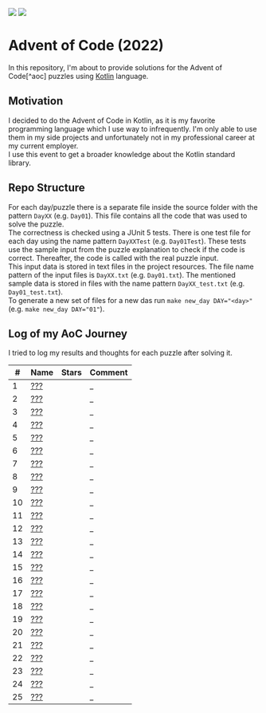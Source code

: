 ![](https://img.shields.io/static/v1?label=%F0%9F%93%85%20Completed%20Days&message=0&color=blue&style=flat-square)
![](https://img.shields.io/static/v1?label=%E2%AD%90%20Gained%20Stars&message=0&color=yellow&style=flat-square)
  
# Advent of Code (2022)
In this repository, I'm about to provide solutions for the Advent of Code[^aoc] puzzles using [Kotlin][kotlin] language.

## Motivation
I decided to do the Advent of Code in Kotlin, as it is my favorite programming language which I use way to infrequently. I'm only
able to use them in my side projects and unfortunately not in my professional career at my current employer.  
I use this event to get a broader knowledge about the Kotlin standard library.

## Repo Structure
For each day/puzzle there is a separate file inside the source folder with the pattern `DayXX` (e.g. `Day01`). This file contains
all the code that was used to solve the puzzle.  
The correctness is checked using a JUnit 5 tests. There is one test file for each day using the name pattern `DayXXTest` (e.g. 
`Day01Test`). These tests use the sample input from the puzzle explanation to check if the code is correct. Thereafter, the 
code is called with the real puzzle input.  
This input data is stored in text files in the project resources. The file name pattern of the input files is `DayXX.txt` 
(e.g. `Day01.txt`). The mentioned sample data is stored in files with the name pattern `DayXX_test.txt` (e.g. `Day01_test.txt`).  
To generate a new set of files for a new das run `make new_day DAY="<day>"` (e.g. `make new_day DAY="01"`).

## Log of my AoC Journey
I tried to log my results and thoughts for each puzzle after solving it.

| #   | Name      | Stars | Comment |
| --- | --------- | ----- | ------- |
| 1   | [???][1]  |       | _       |
| 2   | [???][2]  |       | _       |
| 3   | [???][3]  |       | _       |
| 4   | [???][4]  |       | _       |
| 5   | [???][5]  |       | _       |
| 6   | [???][6]  |       | _       |
| 7   | [???][7]  |       | _       |
| 8   | [???][8]  |       | _       |
| 9   | [???][9]  |       | _       |
| 10  | [???][10] |       | _       |
| 11  | [???][11] |       | _       |
| 12  | [???][12] |       | _       |
| 13  | [???][13] |       | _       |
| 14  | [???][14] |       | _       |
| 15  | [???][15] |       | _       |
| 16  | [???][16] |       | _       |
| 17  | [???][17] |       | _       |
| 18  | [???][18] |       | _       |
| 19  | [???][19] |       | _       |
| 20  | [???][20] |       | _       |
| 21  | [???][21] |       | _       |
| 22  | [???][22] |       | _       |
| 23  | [???][23] |       | _       |
| 24  | [???][24] |       | _       |
| 25  | [???][24] |       | _       |

[aoc]: https://adventofcode.com
[kotlin]: https://kotlinlang.org

[1]: https://adventofcode.com/2022/day/1
[2]: https://adventofcode.com/2022/day/2
[3]: https://adventofcode.com/2022/day/3
[4]: https://adventofcode.com/2022/day/4
[5]: https://adventofcode.com/2022/day/5
[6]: https://adventofcode.com/2022/day/6
[7]: https://adventofcode.com/2022/day/7
[8]: https://adventofcode.com/2022/day/8
[9]: https://adventofcode.com/2022/day/9
[10]: https://adventofcode.com/2022/day/10
[11]: https://adventofcode.com/2022/day/11
[12]: https://adventofcode.com/2022/day/12
[13]: https://adventofcode.com/2022/day/13
[14]: https://adventofcode.com/2022/day/14
[15]: https://adventofcode.com/2022/day/15
[16]: https://adventofcode.com/2022/day/16
[17]: https://adventofcode.com/2022/day/17
[18]: https://adventofcode.com/2022/day/18
[19]: https://adventofcode.com/2022/day/19
[20]: https://adventofcode.com/2022/day/20
[21]: https://adventofcode.com/2022/day/21
[22]: https://adventofcode.com/2022/day/22
[23]: https://adventofcode.com/2022/day/23
[24]: https://adventofcode.com/2022/day/24
[25]: https://adventofcode.com/2022/day/25
